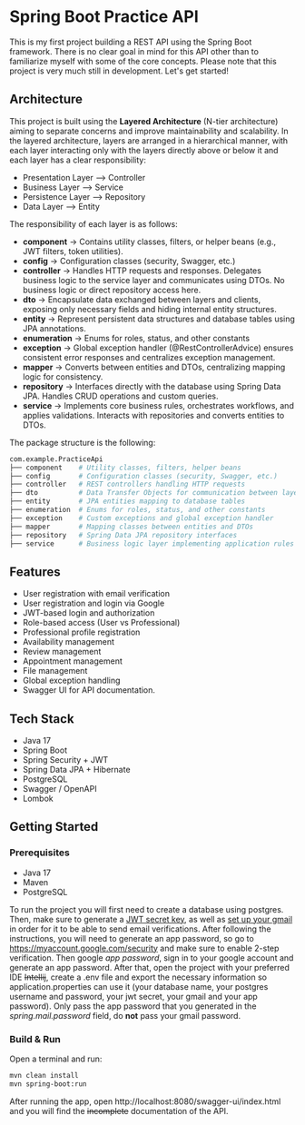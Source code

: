 # Spring Boot Practice API

This is my first project building a REST API using the Spring Boot framework. There is no clear goal in mind for this API other than to familiarize myself with some of the core concepts. Please note that this project is very much still in development. Let's get started!

## Architecture

This project is built using the **Layered Architecture** (N-tier architecture) aiming to separate concerns and improve maintainability and scalability. In the layered architecture, layers are arranged in a hierarchical manner, with each layer interacting only with the layers directly above or below it and each layer has a clear responsibility:

- Presentation Layer --> Controller
- Business Layer --> Service
- Persistence Layer --> Repository
- Data Layer --> Entity

The responsibility of each layer is as follows:

- **component** → Contains utility classes, filters, or helper beans (e.g., JWT filters, token utilities).
- **config** → Configuration classes (security, Swagger, etc.)
- **controller** → Handles HTTP requests and responses. Delegates business logic to the service layer and communicates using DTOs. No business logic or direct repository access here.
- **dto** → Encapsulate data exchanged between layers and clients, exposing only necessary fields and hiding internal entity structures.
- **entity** → Represent persistent data structures and database tables using JPA annotations.
- **enumeration** → Enums for roles, status, and other constants
- **exception** → Global exception handler (@RestControllerAdvice) ensures consistent error responses and centralizes exception management.
- **mapper** → Converts between entities and DTOs, centralizing mapping logic for consistency.
- **repository** → Interfaces directly with the database using Spring Data JPA. Handles CRUD operations and custom queries.
- **service** → Implements core business rules, orchestrates workflows, and applies validations. Interacts with repositories and converts entities to DTOs.



The package structure is the following:

``` graphql 
com.example.PracticeApi
├── component    # Utility classes, filters, helper beans
├── config       # Configuration classes (security, Swagger, etc.)
├── controller   # REST controllers handling HTTP requests
├── dto          # Data Transfer Objects for communication between layers
├── entity       # JPA entities mapping to database tables
├── enumeration  # Enums for roles, status, and other constants
├── exception    # Custom exceptions and global exception handler
├── mapper       # Mapping classes between entities and DTOs
├── repository   # Spring Data JPA repository interfaces
├── service      # Business logic layer implementing application rules
```

## Features

- User registration with email verification
- User registration and login via Google
- JWT-based login and authorization
- Role-based access (User vs Professional)
- Professional profile registration
- Availability management
- Review management
- Appointment management
- File management
- Global exception handling
- Swagger UI for API documentation.

## Tech Stack

- Java 17
- Spring Boot
- Spring Security + JWT
- Spring Data JPA + Hibernate
- PostgreSQL
- Swagger / OpenAPI
- Lombok

## Getting Started
### Prerequisites

- Java 17
- Maven
- PostgreSQL

To run the project you will first need to create a database using postgres. Then, make sure to generate a [JWT secret key](https://jwtsecrets.com/), as well as [set up your gmail](https://support.google.com/mail/answer/7104828?hl=en) in order for it to be able to send email verifications. After following the instructions, you will need to generate an app password, so go to https://myaccount.google.com/security and make sure to enable 2-step verification. Then google *app password*, sign in to your google account and generate an app password. After that, open the project with your preferred IDE ~~Intellij~~, create a .env file and export the necessary information so application.properties can use it (your database name, your postgres username and password, your jwt secret, your gmail and your app password).  Only pass the app password that you generated in the *spring.mail.password* field, do **not** pass your gmail password.

### Build & Run

Open a terminal and run:

``` bash
mvn clean install
mvn spring-boot:run
```

After running the app, open http://localhost:8080/swagger-ui/index.html and you will find the ~~incomplete~~ documentation of the API.